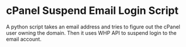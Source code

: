 # cPanel Suspend Email Login Script

A python script takes an email address and tries to figure out the cPanel user owning the domain. Then it uses WHP API to suspend login to the email account.